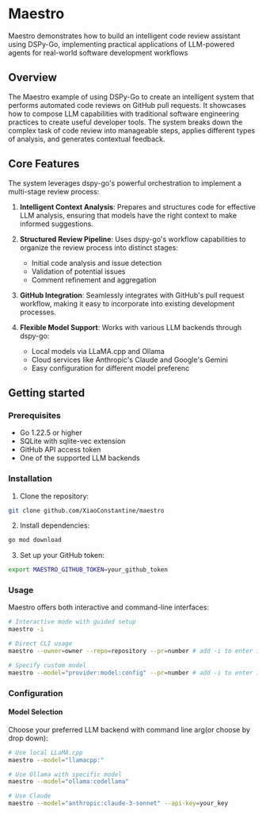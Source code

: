# Maestro

Maestro demonstrates how to build an intelligent code review assistant using DSPy-Go, implementing practical applications of LLM-powered agents for real-world software development workflows

## Overview

The Maestro example of using DSPy-Go to create an intelligent system that performs automated code reviews on GitHub pull requests. It showcases how to compose LLM capabilities with traditional software engineering practices to create useful developer tools. The system breaks down the complex task of code review into manageable steps, applies different types of analysis, and generates contextual feedback.


## Core Features

The system leverages dspy-go's powerful orchestration to implement a multi-stage review process:

1. **Intelligent Context Analysis**: Prepares and structures code for effective LLM analysis, ensuring that models have the right context to make informed suggestions.

2. **Structured Review Pipeline**: Uses dspy-go's workflow capabilities to organize the review process into distinct stages:
   - Initial code analysis and issue detection
   - Validation of potential issues
   - Comment refinement and aggregation

3. **GitHub Integration**: Seamlessly integrates with GitHub's pull request workflow, making it easy to incorporate into existing development processes.

4. **Flexible Model Support**: Works with various LLM backends through dspy-go:
   - Local models via LLaMA.cpp and Ollama
   - Cloud services like Anthropic's Claude and Google's Gemini
   - Easy configuration for different model preferenc



## Getting started

### Prerequisites
- Go 1.22.5 or higher
- SQLite with sqlite-vec extension
- GitHub API access token
- One of the supported LLM backends

### Installation

1. Clone the repository:
```bash
git clone github.com/XiaoConstantine/maestro
```


2. Install dependencies:
```bash
go mod download

```

3. Set up your GitHub token:
```bash
export MAESTRO_GITHUB_TOKEN=your_github_token
```



### Usage

Maestro offers both interactive and command-line interfaces:

```bash
# Interactive mode with guided setup
maestro -i

# Direct CLI usage
maestro --owner=owner --repo=repository --pr=number # add -i to enter interactive mode

# Specify custom model
maestro --model="provider:model:config" --pr=number # add -i to enter interactive mode

```


### Configuration

#### Model Selection

Choose your preferred LLM backend with command line arg(or choose by drop down):

```bash
# Use local LLaMA.cpp
maestro --model="llamacpp:"

# Use Ollama with specific model
maestro --model="ollama:codellama"

# Use Claude
maestro --model="anthropic:claude-3-sonnet" --api-key=your_key
```



